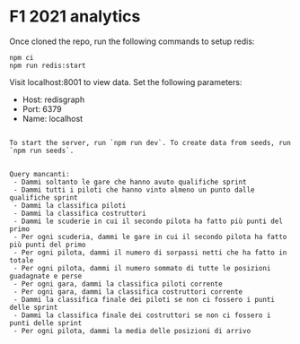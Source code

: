 # F1 2021 analytics

Once cloned the repo, run the following commands to setup redis:
```
npm ci
npm run redis:start
```

Visit localhost:8001 to view data. Set the following parameters:
 - Host: redisgraph
 - Port: 6379
 - Name: localhost

```

To start the server, run `npm run dev`. To create data from seeds, run `npm run seeds`.


Query mancanti:
 - Dammi soltanto le gare che hanno avuto qualifiche sprint
 - Dammi tutti i piloti che hanno vinto almeno un punto dalle qualifiche sprint
 - Dammi la classifica piloti
 - Dammi la classifica costruttori
 - Dammi le scuderie in cui il secondo pilota ha fatto più punti del primo
 - Per ogni scuderia, dammi le gare in cui il secondo pilota ha fatto più punti del primo
 - Per ogni pilota, dammi il numero di sorpassi netti che ha fatto in totale
 - Per ogni pilota, dammi il numero sommato di tutte le posizioni guadagnate e perse
 - Per ogni gara, dammi la classifica piloti corrente
 - Per ogni gara, dammi la classifica costruttori corrente
 - Dammi la classifica finale dei piloti se non ci fossero i punti delle sprint 
 - Dammi la classifica finale dei costruttori se non ci fossero i punti delle sprint
 - Per ogni pilota, dammi la media delle posizioni di arrivo